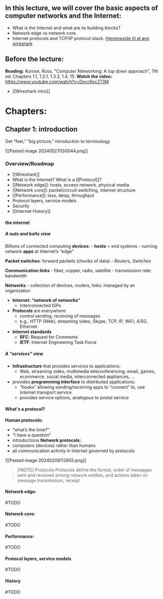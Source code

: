 ## In this lecture, we will cover the basic aspects of computer networks and the Internet:
- What is the Internet and what are its building blocks?
- Network edge vs network core.
- Internet protocols and TCP/IP protocol stack.
[Hjemmeside til at øve wireshark](https://gaia.cs.umass.edu/kurose_ross/wireshark.php)
## Before the lecture:
**Reading:** 
	Kurose, Ross, "Computer Networking: A top down approach", 7th ed: 
	Chapters 1.1, 1.2.1, 1.3.3, 1.4, 15.
**Watch the video:**
	https://www.youtube.com/watch?v=Dxcc6ycZ73M
- [[Wireshark intro]]
# Chapters:
## Chapter 1: introduction
Get “feel,” “big picture,” introduction to terminology

![[Pasted image 20240527050044.png]]
### Overview/Roadmap
- [[Wireshark]]
- What is the Internet? What is a [[Protocol]]?
- [[Network edge]]: hosts, access network, physical media
- [[Network core]]: packet/circuit switching, internet structure
- [[Performance]]: loss, delay, throughput
- Protocol layers, service models
- Security
- [[Internet History]] 
#### the internet 
##### A nuts and bolts view
Billions of connected computing **devices**:
	- **hosts** = end systems
	- running network **apps** at Internet’s “edge”

**Packet switches**: forward packets (chunks of data)
	- *Routers*, *Switches*

**Communication links**
	- fiber, copper, radio, satellite
	- transmission rate: bandwidth

**Networks**
	- collection of devices, routers, links: managed by an organization

- **Internet: “network of networks”**
	- Interconnected ISPs
- **Protocols** are everywhere
	- control sending, receiving of messages
	- e.g., HTTP (Web), streaming video, Skype, TCP, IP, WiFi, 4/5G, Ethernet
- **Internet standards** 
	- **RFC**: Request for Comments
	- **IETF**: Internet Engineering Task Force
##### A "services" view
- **Infrastructure** that provides services to applications:
	- Web, streaming video, multimedia teleconferencing, email, games, ecommerce, social media, interconnected appliances, …
- provides **programming interface** to distributed applications:
	- “hooks” allowing sending/receiving apps to “connect” to, use Internet transport service
	- provides service options, analogous to postal service
#### What's a protocol?
**Human protocols:**
- “what’s the time?”
- “I have a question”
- introductions
**Network protocols:**
- computers (devices) rather than humans
- all communication activity in Internet governed by protocols

![[Pasted image 20240208112855.png]]
> [!NOTE] Protocols
> Protocols define the format, order of messages sent and received among network entities, and actions taken on message transmission, receipt

#### Network edge:
#TODO 

#### Network core:
#TODO 

#### Performance:
#TODO 

#### Protocol layers, service models
#TODO 

#### History
#TODO 